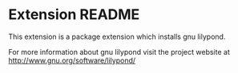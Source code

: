 # Extension README

This extension is a package extension which installs gnu lilypond.

For more information about gnu lilypond visit the project website at
http://www.gnu.org/software/lilypond/

